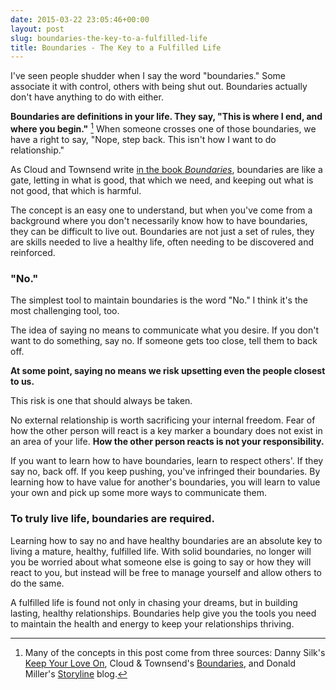 ```yaml
---
date: 2015-03-22 23:05:46+00:00
layout: post
slug: boundaries-the-key-to-a-fulfilled-life
title: Boundaries - The Key to a Fulfilled Life
---
```






I've seen people shudder when I say the word "boundaries." Some associate it with control, others with being shut out. Boundaries actually don't have anything to do with either.





**Boundaries are definitions in your life. They say, "This is where I end, and where you begin."** [^1] When someone crosses one of those boundaries, we have a right to say, "Nope, step back. This isn't how I want to do relationship."





As Cloud and Townsend write [in the book _Boundaries_](http://www.boundariesbooks.com/), boundaries are like a gate, letting in what is good, that which we need, and keeping out what is not good, that which is harmful.





The concept is an easy one to understand, but when you've come from a background where you don't necessarily know how to have boundaries, they can be difficult to live out. Boundaries are not just a set of rules, they are skills needed to live a healthy life, often needing to be discovered and reinforced.





### "No."





The simplest tool to maintain boundaries is the word "No." I think it's the most challenging tool, too.





The idea of saying no means to communicate what you desire. If you don't want to do something, say no. If someone gets too close, tell them to back off.





**At some point, saying no means we risk upsetting even the people closest to us.**





This risk is one that should always be taken.





No external relationship is worth sacrificing your internal freedom. Fear of how the other person will react is a key marker a boundary does not exist in an area of your life. **How the other person reacts is not your responsibility.**





If you want to learn how to have boundaries, learn to respect others'. If they say no, back off. If you keep pushing, you've infringed their boundaries. By learning how to have value for another's boundaries, you will learn to value your own and pick up some more ways to communicate them.





### To truly live life, boundaries are required.





Learning how to say no and have healthy boundaries are an absolute key to living a mature, healthy, fulfilled life. With solid boundaries, no longer will you be worried about what someone else is going to say or how they will react to you, but instead will be free to manage yourself and allow others to do the same.





A fulfilled life is found not only in chasing your dreams, but in building lasting, healthy relationships. Boundaries help give you the tools you need to maintain the health and energy to keep your relationships thriving.







[^1]: Many of the concepts in this post come from three sources: Danny Silk's [Keep Your Love On](http://www.lovingonpurpose.com/keep-your-love-on/), Cloud & Townsend's [Boundaries](http://www.boundariesbooks.com/), and Donald Miller's [Storyline](http://storylineblog.com) blog.
